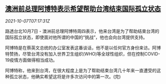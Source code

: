 <!--1633591862000-->
[澳洲前总理阿博特表示希望帮助台湾结束国际孤立状态](https://cn.reuters.com/article/australia-1007-thur-idCNKBS2GX0IV)
------

<div><i>2021-10-07T07:17:31Z</i></div><p>路透台北10月7日 - 澳洲前总理阿博特周四表示，他来台湾是为了帮助结束台湾的国际孤立状态，即使面对他所谓的中国的“挑战”，他也会向台湾提供支持。</p><p>阿博特是在蔡英文总统的办公室发表这番谈话，他不是以任何官方身份来访。阿博特赞扬，尽管台湾没有加入世界卫生组织(WHO)等全球性组织，但在控制COVID-19疫情方面做得相当成功。</p><p>阿博特称，他来到台湾，在很大程度上是为了帮助结束台湾几十年来一直遭受的这种孤立状态，他确实希望这将是许多次访问中的第一次。(完)</p>
